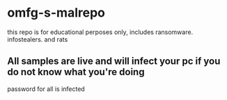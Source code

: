 # omfg-s-malrepo

this repo is for educational perposes only, includes ransomware. infostealers. and rats

## All samples are live and will infect your pc if you do not know what you're doing
password for all is infected
